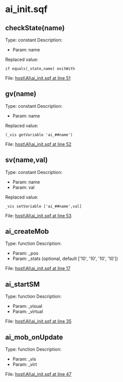# ai_init.sqf

## checkState(name)

Type: constant
Description: 
- Param: name

Replaced value:
```sqf
if equals(_state,name) exitWith
```
File: [host\AI\ai_init.sqf at line 51](../../../Src/host/AI/ai_init.sqf#L51)
## gv(name)

Type: constant
Description: 
- Param: name

Replaced value:
```sqf
(_vis getVariable 'ai_##name')
```
File: [host\AI\ai_init.sqf at line 52](../../../Src/host/AI/ai_init.sqf#L52)
## sv(name,val)

Type: constant
Description: 
- Param: name
- Param: val

Replaced value:
```sqf
_vis setVariable ['ai_##name',val]
```
File: [host\AI\ai_init.sqf at line 53](../../../Src/host/AI/ai_init.sqf#L53)
## ai_createMob

Type: function
Description: 
- Param: _pos
- Param: _stats (optional, default ['10', '10', '10', '10'])

File: [host\AI\ai_init.sqf at line 17](../../../Src/host/AI/ai_init.sqf#L17)
## ai_startSM

Type: function
Description: 
- Param: _visual
- Param: _virtual

File: [host\AI\ai_init.sqf at line 35](../../../Src/host/AI/ai_init.sqf#L35)
## ai_mob_onUpdate

Type: function
Description: 
- Param: _vis
- Param: _virt

File: [host\AI\ai_init.sqf at line 47](../../../Src/host/AI/ai_init.sqf#L47)
